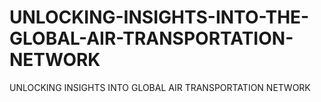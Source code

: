 # UNLOCKING-INSIGHTS-INTO-THE-GLOBAL-AIR-TRANSPORTATION-NETWORK
UNLOCKING INSIGHTS INTO GLOBAL AIR TRANSPORTATION NETWORK
